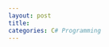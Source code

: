 ```yaml
--- 
layout: post
title: 
categories: C# Programming
---
```

 
 
 
 ```csharp
 
 
 ```
 
 
 
 ```csharp
 


 ```
 
 
 
